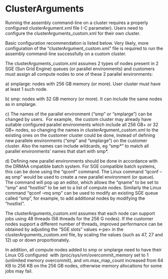 # ClusterArguments

Running the assembly command-line on a cluster requires a properly configured clusterArgument.xml file (-C parameter).  Users need to configure the clusterArguments_custom.xml for their own cluster.

Basic configuration recommendation is listed below. Very likely, more configuration of the “clusterArgument_custom.xml” file is required to run the assembly command-line successfully on a custom cluster. 

The clusterArguments_custom.xml assumes 2 types of nodes present in 2 SGE (Sun Grid Engine) queues (or parallel environments) and customers must assign all compute nodes to one of these 2 parallel environments: 

a) smplarge: nodes with 256 GB memory (or more). User cluster must have at least 1 such node. 

b) smp: nodes with 32 GB memory (or more). It can include the same nodes as in smplarge. 

c) The names of the parallel environment (“smp” or “smplarge”) can be changed by users.  For example,  the custom cluster may already have suitable configured parallel environments which include all 256 GB+ or 32 GB+ nodes, so changing the names in clusterArgument_custom.xml to the existing ones
on the customer cluster could be done, instead of defining new parallele environments (“smp” and “smplarge”) on the customer cluster. Also the names can include wildcards, eg “smp*” to match all parallel environments’ names that start with smp*.

d) Defining new parallel environments should be done in accordance with the DRMAA cmpatible batch system. For SGE compatible batch systems, this can be done using the “qconf” command. The Linux command “qconf –aq smp” would be used to create a new parallel environment (or queue). The command will pop up an editor, which allows the “qname” to be set to “smp” and “hostlist” to be set to a list of compute nodes. Similarly the Linux command “qconf –mq smp” can be used to modify an existing SGE queue called “smp”, for example, to add additional nodes by modifying the “hostlist”. 

The clusterArguments_custom.xml assumes that each node can support jobs using 48 threads (56 threads for the 256 G nodes). If the customer nodes support a different number of threads, improved performance can be obtained by adjusting the “SGE slots” values <-pe> in the clusterArguments_custom.xml file, by scaling the values (such as 47, 27 and 12) up or down proportionately.

In addition, all compute nodes added to smp or smplarge need to have their Linux OS configured  with /proc/sys/vm/overcommit_memory set to 1 (unlimited memory overcommit), and vm.max_map_count increased from 64 KB to 256 KB on the 256 GB nodes, otherwise memory allocations for some jobs may fail.

